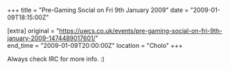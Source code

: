 +++
title = "Pre-Gaming Social on Fri 9th January 2009"
date = "2009-01-09T18:15:00Z"

[extra]
original = "https://uwcs.co.uk/events/pre-gaming-social-on-fri-9th-january-2009-1474489017601/"    
end_time = "2009-01-09T20:00:00Z"
location = "Cholo"
+++

Always check IRC for more info. :)

